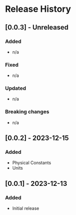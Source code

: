 # Release History

## [0.0.3] - Unreleased
### Added
* n/a
### Fixed
* n/a
### Updated
* n/a
### Breaking changes
* n/a

## [0.0.2] - 2023-12-15
### Added
* Physical Constants
* Units

## [0.0.1] - 2023-12-13
### Added
* Initial release
